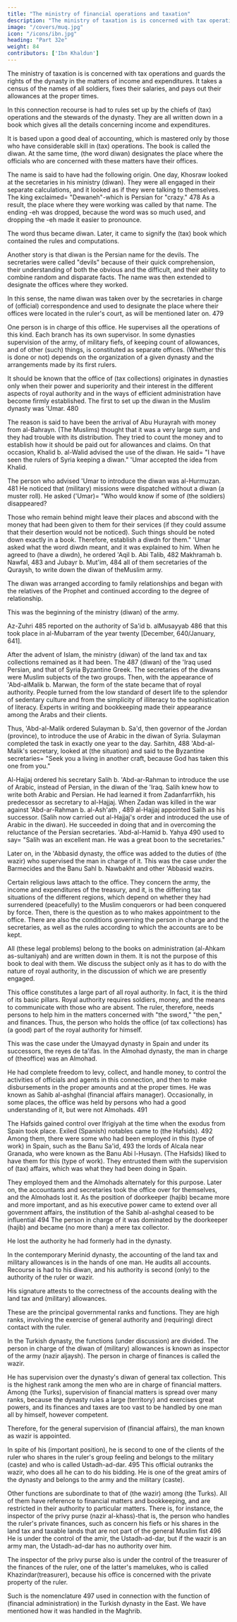 ```yaml
---
title: "The ministry of financial operations and taxation"
description: "The ministry of taxation is is concerned with tax operations and guards the rights of the dynasty in the matters of income and expenditures"
image: "/covers/muq.jpg"
icon: "/icons/ibn.jpg"
heading: "Part 32e"
weight: 84
contributors: ['Ibn Khaldun']
---
```



<!-- ### The ministry (diwan) of (financial) operations and taxation -->

The ministry of taxation is is concerned with tax operations and guards the rights of the dynasty in the matters of income and expenditures. It takes a census of the names of all soldiers, fixes their salaries, and pays out their allowances at the proper times. 

In this connection recourse is had to rules set up by the chiefs of (tax) operations and the stewards of the dynasty. They are all written down in a book which gives all the details
concerning income and expenditures. 

It is based upon a good deal of accounting, which is mastered only by those who have considerable skill in (tax) operations. The book is called the diwan. At the same time, (the word diwan) designates the place where the officials who are concerned with these matters have their offices.

The name is said to have had the following origin. One day, Khosraw looked at the secretaries in his ministry (diwan). They were all engaged in their separate calculations, and it looked as if they were talking to themselves. The king exclaimed= "Dewaneh"-which is Persian for "crazy." 478 As a result, the place where they were working was called by that name. The ending -eh was dropped, because the word was so much used, and dropping the -eh made it easier to pronounce. 

The word thus became diwan. Later, it came to signify the (tax) book which contained the rules and computations.

Another story is that diwan is the Persian name for the devils. The secretaries were called "devils" because of their quick comprehension, their understanding of both the obvious and the difficult, and their ability to combine random and disparate facts. The name was then extended to designate the offices where they worked. 

In this sense, the name diwan was taken over by the secretaries in charge of (official) correspondence and used to designate the place where their offices were located in the ruler's court, as will be mentioned later on. 479 

One person is in charge of this office. He supervises all the operations of this kind. Each branch has its own supervisor. In some dynasties supervision of the army, of military fiefs, of keeping count of allowances, and of other (such) things, is constituted as separate offices. (Whether this is done or not) depends on the organization of a given dynasty and the arrangements made by its first rulers. 

It should be known that the office of (tax collections) originates in dynasties only when their power and superiority and their interest in the different aspects of royal authority and in the ways of efficient administration have become firmly established. The first to set up the diwan in the Muslim dynasty was 'Umar. 480 

The reason is said to have been the arrival of Abu Hurayrah with money from al-Bahrayn. (The Muslims) thought that it was a very large sum, and they had trouble with its distribution. They tried to count the money and to establish how it should be paid out for allowances and claims. On that occasion, Khalid b. al-Walid advised the use of the diwan. He said= "I have seen the rulers of Syria keeping a diwan." 'Umar accepted the idea from Khalid.

The person who advised 'Umar to introduce the diwan was al-Hurmuzan. 481 He noticed that (military) missions were dispatched without a diwan (a muster roll). He asked ('Umar)= "Who would know if some of (the soldiers) disappeared? 

Those who remain behind might leave their places and abscond with the money that had been given to them for their services (if they could assume that their desertion would not be noticed). Such things should be noted down exactly in a book. Therefore, establish a diwdn for them." 'Umar asked what the word diwdn meant, and it was explained to him. When he agreed to (have a diwdn), he ordered 'Aqil b. Abi Talib, 482 Makhramah b. Nawfal, 483 and Jubayr b. Mut'im, 484 all of them secretaries of the Quraysh, to write down the diwan of theMuslim army. 

The diwan was arranged according to family relationships and began with the relatives of the Prophet and continued according to the degree of relationship. 

This was the beginning of the ministry (diwan) of the army.

Az-Zuhri 485 reported on the authority of Sa'id b. alMusayyab 486 that this took place in al-Mubarram of the year twenty [December, 640/January, 641].

After the advent of Islam, the ministry (diwan) of the land tax and tax collections remained as it had been. The 487 (diwan) of the 'Iraq used Persian, and that of Syria Byzantine Greek. The secretaries of the diwans were Muslim subjects of the two groups. Then, with the appearance of 'Abd-alMalik b. Marwan, the form of the state became that of royal authority. People turned from the low standard of desert life to the splendor of sedentary culture and from the simplicity of illiteracy to the sophistication of literacy. Experts in writing and bookkeeping made their appearance among the Arabs and their clients. 

Thus, 'Abd-al-Malik ordered Sulayman b. Sa'd, then governor of the Jordan (province), to introduce the use of Arabic in the diwan of Syria. Sulayman completed the task in exactly one year to the day. Sarhitn, 488 'Abd-al-Malik's secretary, looked at (the situation) and said to the Byzantine secretaries= "Seek you a living in another craft, because God has taken this one from you."

Al-Hajjaj ordered his secretary Salih b. 'Abd-ar-Rahman to introduce the use of Arabic, instead of Persian, in the diwan of the 'Iraq. Salih knew how to write both Arabic and Persian. He had learned it from Zadanfarrfikh, his predecessor as secretary to al-Hajjaj. When Zadan was killed in the war against 'Abd-ar-Rahman b. al-Ash'ath , 489 al-Hajjaj appointed Salih as his successor. (Salih now carried out al-Hajjaj's order and introduced the use of Arabic in the diwan). He succeeded in doing that and in overcoming the reluctance of the Persian secretaries. 'Abd-al-Hamid b. Yahya 490 used to say= "Salih was an excellent man. He was a great boon to the  secretaries."

Later on, in the 'Abbasid dynasty, the office was added to the duties of (the wazir) who supervised the man in charge of it. This was the case under the Barmecides and the Banu Sahl b. Nawbakht and other 'Abbasid wazirs. 

Certain religious laws attach to the office. They concern the army, the income and expenditures of the treasury, and it, is the differing tax situations of the different regions, which depend on whether they had surrendered (peacefully) to the Muslim conquerors or had been conquered by force. Then, there is the question as to who makes appointment to the office. There are also the conditions governing the person in charge and the secretaries, as well as the rules according to which the accounts are to be kept. 

All (these legal problems) belong to the books on administration (al-Ahkam as-sultaniyah) and are written down in them. It is not the purpose of this book to deal with them. We discuss the subject only as it has to do with the nature of royal authority, in the discussion of which we are presently engaged.

This office constitutes a large part of all royal authority. In fact, it is the third of its basic pillars. Royal authority requires soldiers, money, and the means to communicate with those who are absent. The ruler, therefore, needs persons to help him in the matters concerned with "the sword," "the pen," and finances. Thus, the person who holds the office (of tax collections) has (a good) part of the royal authority for himself.

This was the case under the Umayyad dynasty in Spain and under its successors, the reyes de ta'ifas. In the Almohad dynasty, the man in charge of (theoffice) was an Almohad.

He had complete freedom to levy, collect, and handle money, to control the activities of officials and agents in this connection, and then to make disbursements in the proper amounts and at the proper times. He was known as Sahib al-ashghal (financial affairs manager). Occasionally, in some places, the office was held by persons who had a good understanding of it, but were not Almohads. 491 

The Hafsids gained control over Ifrigiyah at the time when the exodus from Spain took place. Exiled (Spanish) notables came to (the Hafsids). 492 Among them, there were some who had been employed in this (type of work) in Spain, such as the Banu Sa'id, 493 the lords of Alcala near Granada, who were known as the Banu Abi l-Husayn. (The Hafsids) liked to have them for this (type of work). They entrusted them with the supervision of (tax) affairs, which was what they had been doing in Spain. 

They employed them and the Almohads alternately for this purpose. Later on, the accountants and secretaries took the office over for themselves, and the Almohads lost it. As the position of doorkeeper (hajib) became more and more important, and as his executive power came to extend over all government affairs, the institution of the Sahib al-ashghal ceased to be influential 494 The person in charge of it was dominated by the doorkeeper (hajib) and became (no more than) a mere tax collector. 

He lost the authority he had formerly had in the dynasty. 

In the contemporary Merinid dynasty, the accounting of the land tax and military allowances is in the hands of one man. He audits all accounts. Recourse is had to his diwan, and his authority is second (only) to the authority of the ruler or wazir. 

His signature attests to the correctness of the accounts dealing with the land tax and (military) allowances.

These are the principal governmental ranks and functions. They are high ranks, involving the exercise of general authority and (requiring) direct contact with the ruler.

In the Turkish dynasty, the functions (under discussion) are divided. The person in charge of the diwan of (military) allowances is known as inspector of the army (nazir aljaysh). The person in charge of finances is called the wazir. 

He has supervision over the dynasty's diwan of general tax collection. This is the highest rank among the men who are in charge of financial matters. Among (the Turks), supervision of financial matters is spread over many ranks, because the dynasty rules a large (territory) and exercises great powers, and its finances and taxes are too vast to be handled by one man all by himself, however competent. 

Therefore, for the general supervision of (financial affairs), the man known as wazir is appointed. 

In spite of his (important position), he is second to one of the clients of the ruler who shares in the ruler's group feeling and belongs to the military (caste) and who is called Ustadh-ad-dar. 495 This official outranks the wazir, who does all he can to do his bidding. He is one of the great amirs of the dynasty and belongs to the army and the military (caste).

Other functions are subordinate to that of (the wazir) among (the Turks). All of them have reference to financial matters and bookkeeping, and are restricted in their authority to particular matters. There is, for instance, the inspector of the privy purse (nazir al-khass)-that is, the person who handles the ruler's private finances, such as concern his fiefs or his shares in the land tax and taxable lands that are not part of the general Muslim fist 496 He is under the control of the amir, the Ustadh-ad-dar, but if the wazir is an army man, the Ustadh-ad-dar has no authority over him. 

The inspector of the privy purse also is under the control of the treasurer of the finances of the ruler, one of the latter's mamelukes, who is called Khazindar(treasurer), because his office is concerned with the private property of the ruler. 

Such is the nomenclature 497 used in connection with the function of (financial administration) in the Turkish dynasty in the East. We have mentioned how it was handled in the Maghrib.

